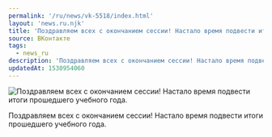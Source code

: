 ```yaml
---
permalink: '/ru/news/vk-5518/index.html'
layout: 'news.ru.njk'
title: 'Поздравляем всех с окончанием сессии! Настало время подвести итоги прошедшего учебного года.'
source: ВКонтакте
tags:
  - news_ru
description: 'Поздравляем всех с окончанием сессии! Настало время подвести итоги прошедшего учебного года.'
updatedAt: 1530954060
---
```

![Поздравляем всех с окончанием сессии! Настало время подвести итоги прошедшего учебного года.](https://sun9-8.userapi.com/impf/nZO-pjR0lVBRE5iaesQ9MXvGJki-PBnvk3A85w/lhNJcpddjm0.jpg?size=750x750&quality=96&proxy=1&sign=2b1344fc408ad221c771c4c44db6f966&c_uniq_tag=yogS_pTsW-fkPeUcI4PLogF6-Erp45U8IS9FLsJAPeo&type=album)

Поздравляем всех с окончанием сессии! Настало время подвести итоги прошедшего учебного года.
